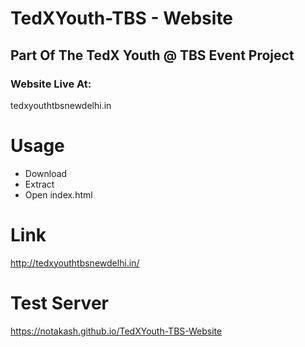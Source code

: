 # TedXYouth-TBS - Website
 
 ## Part Of The TedX Youth @ TBS Event Project
 ### Website Live At:
 tedxyouthtbsnewdelhi.in
 
# Usage
- Download
- Extract
- Open index.html


# Link
http://tedxyouthtbsnewdelhi.in/

# Test Server
https://notakash.github.io/TedXYouth-TBS-Website
